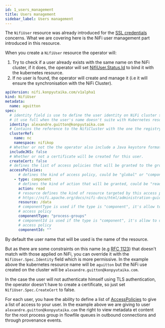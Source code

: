 ```yaml
---
id: 1_users_management
title: Users management
sidebar_label: Users management
---
```


The `NifiUser` resource was already introduced for the [SSL credentials](../1_manage_clusters/1_deploy_cluster/4_ssl_configuration#create-ssl-credentials) concerns.
What we are covering here is the NiFi user management part introduced in this resource.

When you create a `NifiUser` resource the operator will:

1. Try to check if a user already exists with the same name on the NiFi cluster, if it does, the operator will set [NifiUser.Status.Id](../1_manage_clusters/1_deploy_cluster/4_ssl_configuration#create-ssl-credentials) to bind it with the kubernetes resource.
2. If no user is found, the operator will create and manage it (i.e it will ensure the synchronisation with the NiFi Cluster).

```yaml
apiVersion: nifi.konpyutaika.com/v1alpha1
kind: NifiUser
metadata:
  name: aguitton
spec:
  # identity field is use to define the user identity on NiFi cluster side,
  #	it use full when the user's name doesn't suite with Kubernetes resource name.
  identity: alexandre.guitton@konpyutaika.com
  # Contains the reference to the NifiCluster with the one the registry client is linked.
  clusterRef:
    name: nc
    namespace: nifikop
  # Whether or not the the operator also include a Java keystore format (JKS) with you secret
  includeJKS: false
  # Whether or not a certificate will be created for this user.
  createCert: false
  # defines the list of access policies that will be granted to the group.
  accessPolicies:
      # defines the kind of access policy, could be "global" or "component".
    - type: component
      # defines the kind of action that will be granted, could be "read" or "write"
      action: read
      # resource defines the kind of resource targeted by this access policies, please refer to the following page:
      #	https://nifi.apache.org/docs/nifi-docs/html/administration-guide.html#access-policies
      resource: /data
      # componentType is used if the type is "component", it's allow to define the kind of component on which is the
      # access policy
      componentType: "process-groups"
      # componentId is used if the type is "component", it's allow to define the id of the component on which is the
      # access policy
      componentId: ""
```

By default the user name that will be used is the name of the resource.

But as there are some constraints on this name (e.g [RFC 1123](https://kubernetes.io/docs/concepts/overview/working-with-objects/names/#dns-subdomain-names)) that doesn't match with those applied on NiFi, you can override it with the `NifiUser.Spec.Identity` field which is more permissive.
In the example above the kubernetes resource name will be `aguitton` but the NiFi use created on the cluster will be `alexandre.guitton@konpyutaika.com`.

In the case the user will not authenticate himself using TLS authentication, the operator doesn't have to create a certificate, so just set `NifiUser.Spec.CreateCert` to false.

For each user, you have the ability to define a list of [AccessPolicies](../../5_references/2_nifi_user#accesspolicy) to give a list of access to your user.
In the example above we are giving to user `alexandre.guitton@konpyutaika.com` the right to view metadata et content for the root process group in flowfile queues in outbound connections and through provenance events.